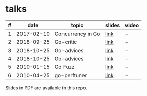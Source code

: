 # talks

| # | date | topic | slides | video |
|---|------|-------|--------|-------|
| 1 | 2017-02-10 | Concurrency in Go | [link](https://goo.gl/nB4QXK) | - |
| 2 | 2018-09-25 | Go-critic | [link](https://speakerdeck.com/olegkovalov/go-critic) | - |
| 3 | 2018-10-25 | Go-advices | [link](https://speakerdeck.com/olegkovalov/go-advice) | - |
| 4 | 2018-10-25 | Go-advices | [link](https://speakerdeck.com/olegkovalov/go-advice-b2357fbf-863c-466c-9284-5d25e5158068) | - |
| 5 | 2010-01-15 | Go Fuzz    | [link](https://speakerdeck.com/olegkovalov/go-fuzz) | - |
| 6 | 2010-04-25 | go-perftuner| [link](https://speakerdeck.com/olegkovalov/go-perftuner) | - |

Slides in PDF are available in this repo.
